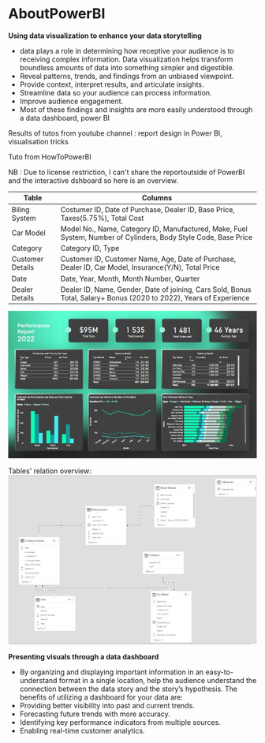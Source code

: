 # AboutPowerBI

****Using data visualization to enhance your data storytelling****

- data plays a role in determining how receptive your audience is to receiving complex information. Data visualization helps transform boundless amounts of data into something simpler and digestible.
- Reveal patterns, trends, and findings from an unbiased viewpoint.
- Provide context, interpret results, and articulate insights.
- Streamline data so your audience can process information.
- Improve audience engagement.
- Most of these findings and insights are more easily understood through a data dashboard, power BI

Results of tutos from youtube channel : report design in Power BI, visualisation tricks

Tuto from HowToPowerBI

NB : Due to license restriction, I can't share the reportoutside of PowerBI and the interactive dshboard so here is an overview.

| Table | Columns |
| --- | --- |
| Biling System | Costumer ID, Date of Purchase, Dealer ID, Base Price, Taxes(5.75%), Total Cost |
| Car Model | Model No., Name, Category ID, Manufactured, Make, Fuel System, Number of Cylinders, Body Style Code, Base Price |
| Category | Category ID, Type |
| Customer Details | Customer ID, Customer Name, Age, Date of Purchase, Dealer ID, Car Model, Insurance(Y/N), Total Price |
| Date |Date, Year, Month, Month Number, Quarter |
| Dealer Details | Dealer ID, Name, Gender, Date of joining, Cars Sold, Bonus Total, Salary+ Bonus (2020 to 2022), Years of Experience |

<img 
  src="https://github.com/petithyggebot/AboutPowerBI/blob/main/performancereportexo_result.JPG" 
  alt="Alt text" 
  title="Result">

Tables' relation overview:
<img 
  src="https://github.com/petithyggebot/AboutPowerBI/blob/main/performancereportexo01.JPG" 
  alt="Alt text" 
  title="TablesRelation">


****Presenting visuals through a data dashboard****

- By organizing and displaying important information in an easy-to-understand format in a single location, help the audience understand the connection between the data story and the story’s hypothesis. The benefits of utilizing a dashboard for your data are:
- Providing better visibility into past and current trends.
- Forecasting future trends with more accuracy.
- Identifying key performance indicators from multiple sources.
- Enabling real-time customer analytics.
